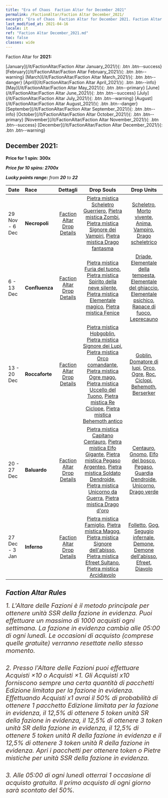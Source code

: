 ```yaml
---
title: "Era of Chaos  Faction Altar for December 2021"
permalink: /FactionAltar/Faction Altar December_2021/
excerpt: "Era of Chaos  Faction Altar for December 2021. Faction Altar is the primary method for obtaining SSR units from the popular faction. Limited to 1,000 purchases each week. The popular faction changes at 05:00 every Monday. Purchase attempts and free purchase attempts will also reset then."
last_modified_at: 2021-04-16
locale: it
ref: "Faction Altar December_2021.md"
toc: false
classes: wide
---
```


  Faction Altar for **2021:**

  [January](/it/FactionAltar/Faction Altar January_2021/){: .btn .btn--success} [February](/it/FactionAltar/Faction Altar February_2021/){: .btn .btn--warning} [March](/it/FactionAltar/Faction Altar March_2021/){: .btn .btn--danger} [April](/it/FactionAltar/Faction Altar April_2021/){: .btn .btn--info} [May](/it/FactionAltar/Faction Altar May_2021/){: .btn .btn--primary} [June](/it/FactionAltar/Faction Altar June_2021/){: .btn .btn--success} [July](/it/FactionAltar/Faction Altar July_2021/){: .btn .btn--warning} [August](/it/FactionAltar/Faction Altar August_2021/){: .btn .btn--danger} [September](/it/FactionAltar/Faction Altar September_2021/){: .btn .btn--info} [October](/it/FactionAltar/Faction Altar October_2021/){: .btn .btn--primary} [November](/it/FactionAltar/Faction Altar November_2021/){: .btn .btn--success} [December](/it/FactionAltar/Faction Altar December_2021/){: .btn .btn--warning} 

## December 2021:

  **Price for 1 spin: 300x** <i class="fas fa-gem"/>

  **Price for 10 spins: 2700x** <i class="fas fa-gem"/>

  **Lucky points range:** from **20** to **22**

  |    Date    |  Race  |  Dettagli  |   Drop Souls   | Drop Units |
  |:-----------|:-------|:---------:|:--------------:|:----------:|
  | 29 Nov - 6 Dec | **Necropoli** | [Faction Altar Drop Details](/it/FactionAltar/DROP_104/) | [Pietra mistica Scheletro Guerriero](/it/Items/unt_297/), [Pietra mistica Zombi](/it/Items/unt_298/), [Pietra mistica Signore dei Vampiri](/it/Items/unt_300/), [Pietra mistica Drago fantasma](/it/Items/unt_303/) | [Scheletro](/it/Items/unt_208/), [Morto vivente](/it/Items/unt_209/), [Anima](/it/Items/unt_210/), [Vampiro](/it/Items/unt_211/), [Drago scheletrico](/it/Items/unt_214/) | 
  | 6 - 13 Dec | **Confluenza** | [Faction Altar Drop Details](/it/FactionAltar/DROP_109/) | [Pietra mistica Furia del tuono](/it/Items/unt_344/), [Pietra mistica Spirito della neve silente](/it/Items/unt_345/), [Pietra mistica Elementale magico](/it/Items/unt_347/), [Pietra mistica Fenice](/it/Items/unt_348/) | [Driade](/it/Items/unt_262/), [Elementale della tempesta](/it/Items/unt_263/), [Elementale del ghiaccio](/it/Items/unt_264/), [Elementale psichico](/it/Items/unt_267/), [Rapace di fuoco](/it/Items/unt_268/), [Leprecauno](/it/Items/unt_270/) | 
  | 13 - 20 Dec | **Roccaforte** | [Faction Altar Drop Details](/it/FactionAltar/DROP_103/) | [Pietra mistica Hobgoblin](/it/Items/unt_305/), [Pietra mistica Signore dei Lupi](/it/Items/unt_306/), [Pietra mistica Orco comandante](/it/Items/unt_307/), [Pietra mistica Ogre mago](/it/Items/unt_308/), [Pietra mistica Uccello del Tuono](/it/Items/unt_309/), [Pietra mistica Re Ciclope](/it/Items/unt_310/), [Pietra mistica Behemoth antico](/it/Items/unt_311/) | [Goblin](/it/Items/unt_217/), [Domatore di lupi](/it/Items/unt_218/), [Orco](/it/Items/unt_219/), [Ogre](/it/Items/unt_220/), [Roc](/it/Items/unt_221/), [Ciclopi](/it/Items/unt_222/), [Behemoth](/it/Items/unt_223/), [Berserker](/it/Items/unt_224/) | 
  | 20 - 27 Dec | **Baluardo** | [Faction Altar Drop Details](/it/FactionAltar/DROP_102/) | [Pietra mistica Capitano Centauro](/it/Items/unt_290/), [Pietra mistica Elfo Gigante](/it/Items/unt_291/), [Pietra mistica Pegaso Argenteo](/it/Items/unt_292/), [Pietra mistica Soldato Dendroide](/it/Items/unt_293/), [Pietra mistica Unicorno da Guerra](/it/Items/unt_294/), [Pietra mistica Drago d'oro](/it/Items/unt_295/) | [Centauro](/it/Items/unt_199/), [Gnomo](/it/Items/unt_200/), [Elfo del bosco](/it/Items/unt_201/), [Pegaso](/it/Items/unt_202/), [Guardia Dendroide](/it/Items/unt_203/), [Unicorno](/it/Items/unt_204/), [Drago verde](/it/Items/unt_205/) | 
  | 27 Dec - 3 Jan | **Inferno** | [Faction Altar Drop Details](/it/FactionAltar/DROP_105/) | [Pietra mistica Famiglio](/it/Items/unt_313/), [Pietra mistica Magog](/it/Items/unt_314/), [Pietra mistica Signore dell'abisso](/it/Items/unt_316/), [Pietra mistica Efreet Sultano](/it/Items/unt_317/), [Pietra mistica Arcidiavolo](/it/Items/unt_318/) | [Folletto](/it/Items/unt_226/), [Gog](/it/Items/unt_227/), [Segugio infernale](/it/Items/unt_228/), [Demone](/it/Items/unt_229/), [Demone dell'abisso](/it/Items/unt_230/), [Efreet](/it/Items/unt_231/), [Diavolo](/it/Items/unt_232/) | 




## Faction Altar Rules

  <span style="color: #3c2a1e;font-size:20px">1. L'Altare delle Fazioni è il metodo principale per ottenere unità SSR della fazione in evidenza. Puoi effettuare un massimo di 1000 acquisti ogni settimana. La fazione in evidenza cambia alle 05:00 di ogni lunedì. Le occasioni di acquisto (comprese quelle gratuite) verranno resettate nello stesso momento.</span><br/>

<br/>  <span style="color: #3c2a1e;font-size:20px">2. Presso l'Altare delle Fazioni puoi effettuare Acquisti ×10 o Acquisti ×1. Gli Acquisti x10 forniscono sempre una certa quantità di pacchetti Edizione limitata per la fazione in evidenza. Effettuando Acquisti x1 avrai il 50% di probabilità di ottenere 1 pacchetto Edizione limitata per la fazione in evidenza, il 12,5% di ottenere 5 token unità SR della fazione in evidenza, il 12,5% di ottenere 3 token unità SR della fazione in evidenza, il 12,5% di ottenere 5 token unità R della fazione in evidenza e il 12,5% di ottenere 3 token unità R della fazione in evidenza. Apri i pacchetti per ottenere token o Pietre mistiche per unità SSR della fazione in evidenza.</span>

<br/>  <span style="color: #3c2a1e;font-size:20px">3. Alle 05:00 di ogni lunedì otterrai 1 occasione di acquisto gratuita. Il primo acquisto di ogni giorno sarà scontato del 50%.</span><br/>

<br/>